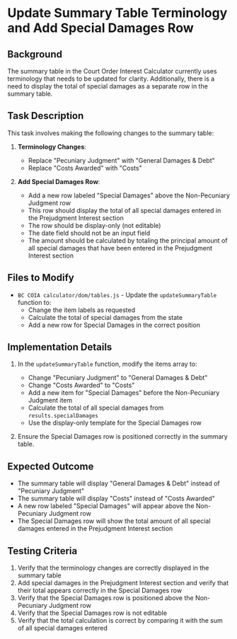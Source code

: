 # Update Summary Table Terminology and Add Special Damages Row

## Background
The summary table in the Court Order Interest Calculator currently uses terminology that needs to be updated for clarity. Additionally, there is a need to display the total of special damages as a separate row in the summary table.

## Task Description
This task involves making the following changes to the summary table:

1. **Terminology Changes**:
   - Replace "Pecuniary Judgment" with "General Damages & Debt"
   - Replace "Costs Awarded" with "Costs"

2. **Add Special Damages Row**:
   - Add a new row labeled "Special Damages" above the Non-Pecuniary Judgment row
   - This row should display the total of all special damages entered in the Prejudgment Interest section
   - The row should be display-only (not editable)
   - The date field should not be an input field
   - The amount should be calculated by totaling the principal amount of all special damages that have been entered in the Prejudgment Interest section

## Files to Modify
- `BC COIA calculator/dom/tables.js` - Update the `updateSummaryTable` function to:
  - Change the item labels as requested
  - Calculate the total of special damages from the state
  - Add a new row for Special Damages in the correct position

## Implementation Details
1. In the `updateSummaryTable` function, modify the items array to:
   - Change "Pecuniary Judgment" to "General Damages & Debt"
   - Change "Costs Awarded" to "Costs"
   - Add a new item for "Special Damages" before the Non-Pecuniary Judgment item
   - Calculate the total of all special damages from `results.specialDamages`
   - Use the display-only template for the Special Damages row

2. Ensure the Special Damages row is positioned correctly in the summary table.

## Expected Outcome
- The summary table will display "General Damages & Debt" instead of "Pecuniary Judgment"
- The summary table will display "Costs" instead of "Costs Awarded"
- A new row labeled "Special Damages" will appear above the Non-Pecuniary Judgment row
- The Special Damages row will show the total amount of all special damages entered in the Prejudgment Interest section

## Testing Criteria
1. Verify that the terminology changes are correctly displayed in the summary table
2. Add special damages in the Prejudgment Interest section and verify that their total appears correctly in the Special Damages row
3. Verify that the Special Damages row is positioned above the Non-Pecuniary Judgment row
4. Verify that the Special Damages row is not editable
5. Verify that the total calculation is correct by comparing it with the sum of all special damages entered
